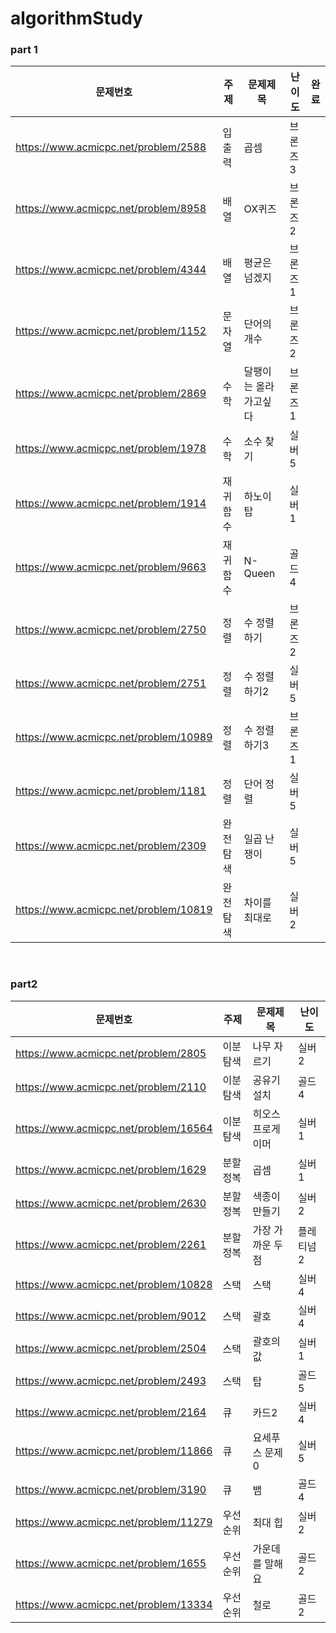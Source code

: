# algorithmStudy
### part 1

| 문제번호 | 주제 | 문제제목 | 난이도 | 완료 |
| --- | --- | --- | --- | --- |
| https://www.acmicpc.net/problem/2588 | 입출력 | 곱셈 | 브론즈3 | 
| https://www.acmicpc.net/problem/8958 | 배열 | OX퀴즈 | 브론즈2 | 
| https://www.acmicpc.net/problem/4344 | 배열 | 평균은넘겠지 | 브론즈1 | 
| https://www.acmicpc.net/problem/1152 | 문자열 | 단어의 개수 | 브론즈2 | 
| https://www.acmicpc.net/problem/2869 | 수학 | 달팽이는 올라가고싶다 | 브론즈1 | 
| https://www.acmicpc.net/problem/1978 | 수학 | 소수 찾기 | 실버5 | 
| https://www.acmicpc.net/problem/1914 | 재귀함수 | 하노이 탑 | 실버1 | 
| https://www.acmicpc.net/problem/9663 | 재귀함수 | N-Queen | 골드4 | 
| https://www.acmicpc.net/problem/2750 | 정렬 | 수 정렬하기 | 브론즈2 | 
| https://www.acmicpc.net/problem/2751 | 정렬 | 수 정렬하기2 | 실버5 | 
| https://www.acmicpc.net/problem/10989 | 정렬 | 수 정렬하기3 | 브론즈1 | 
| https://www.acmicpc.net/problem/1181 | 정렬 | 단어 정렬 | 실버5 | 
| https://www.acmicpc.net/problem/2309 | 완전탐색 | 일곱 난쟁이 | 실버5 | 
| https://www.acmicpc.net/problem/10819 | 완전탐색 | 차이를 최대로 | 실버2 | 

<br>

### part2
| 문제번호 | 주제 | 문제제목 | 난이도 |
| --- | --- | --- | --- |
| https://www.acmicpc.net/problem/2805 | 이분탐색 |	나무 자르기 |	실버2 |
| https://www.acmicpc.net/problem/2110 |	이분탐색 |	공유기 설치 |	골드4 |
| https://www.acmicpc.net/problem/16564 |	이분탐색 |	히오스 프로게이머 |	실버1 |
| https://www.acmicpc.net/problem/1629 |	분할정복 |	곱셈 |	실버1 |
| https://www.acmicpc.net/problem/2630 |	분할정복 |	색종이 만들기 |	실버2 |
| https://www.acmicpc.net/problem/2261 |	분할정복 |	가장 가까운 두점 |	플레티넘2 |
| https://www.acmicpc.net/problem/10828 |	스택 |	스택 |	실버4 |
| https://www.acmicpc.net/problem/9012 |	스택 |	괄호 |	실버4 |
| https://www.acmicpc.net/problem/2504 |	스택 |	괄호의 값 |	실버1 |
| https://www.acmicpc.net/problem/2493 |	스택 |	탑 |	골드5 |
| https://www.acmicpc.net/problem/2164 |	큐 |	카드2 |	실버4 |
| https://www.acmicpc.net/problem/11866 |	큐 |	요세푸스 문제 0 |	실버5 |
| https://www.acmicpc.net/problem/3190 |	큐 |	뱀 |	골드4 |
| https://www.acmicpc.net/problem/11279 |	우선순위 | 최대 힙 |	실버2 |
| https://www.acmicpc.net/problem/1655 |	우선순위 | 가운데를 말해요 |	골드2 |
| https://www.acmicpc.net/problem/13334 |	우선순위 | 철로 |	골드2 |
